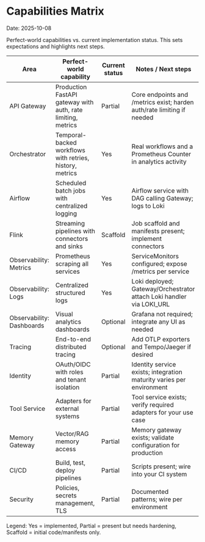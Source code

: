 # Capabilities Matrix

Date: 2025-10-08

Perfect-world capabilities vs. current implementation status. This sets expectations and highlights next steps.

| Area | Perfect-world capability | Current status | Notes / Next steps |
|------|--------------------------|----------------|--------------------|
| API Gateway | Production FastAPI gateway with auth, rate limiting, metrics | Partial | Core endpoints and /metrics exist; harden auth/rate limiting if needed |
| Orchestrator | Temporal-backed workflows with retries, history, metrics | Yes | Real workflows and a Prometheus Counter in analytics activity |
| Airflow | Scheduled batch jobs with centralized logging | Yes | Airflow service with DAG calling Gateway; logs to Loki |
| Flink | Streaming pipelines with connectors and sinks | Scaffold | Job scaffold and manifests present; implement connectors |
| Observability: Metrics | Prometheus scraping all services | Yes | ServiceMonitors configured; expose /metrics per service |
| Observability: Logs | Centralized structured logs | Yes | Loki deployed; Gateway/Orchestrator attach Loki handler via LOKI_URL |
| Observability: Dashboards | Visual analytics dashboards | Optional | Grafana not required; integrate any UI as needed |
| Tracing | End-to-end distributed tracing | Optional | Add OTLP exporters and Tempo/Jaeger if desired |
| Identity | OAuth/OIDC with roles and tenant isolation | Partial | Identity service exists; integration maturity varies per environment |
| Tool Service | Adapters for external systems | Partial | Tool service exists; verify required adapters for your use case |
| Memory Gateway | Vector/RAG memory access | Partial | Memory gateway exists; validate configuration for production |
| CI/CD | Build, test, deploy pipelines | Partial | Scripts present; wire into your CI system |
| Security | Policies, secrets management, TLS | Partial | Documented patterns; wire per environment |

Legend: Yes = implemented, Partial = present but needs hardening, Scaffold = initial code/manifests only.
